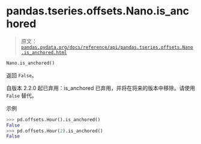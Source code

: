 # pandas.tseries.offsets.Nano.is_anchored

> 原文：[`pandas.pydata.org/docs/reference/api/pandas.tseries.offsets.Nano.is_anchored.html`](https://pandas.pydata.org/docs/reference/api/pandas.tseries.offsets.Nano.is_anchored.html)

```py
Nano.is_anchored()
```

返回 `False`。

自版本 2.2.0 起已弃用：is_anchored 已弃用，并将在将来的版本中移除。请使用 `False` 替代。

示例

```py
>>> pd.offsets.Hour().is_anchored()
False
>>> pd.offsets.Hour(2).is_anchored()
False 
```
